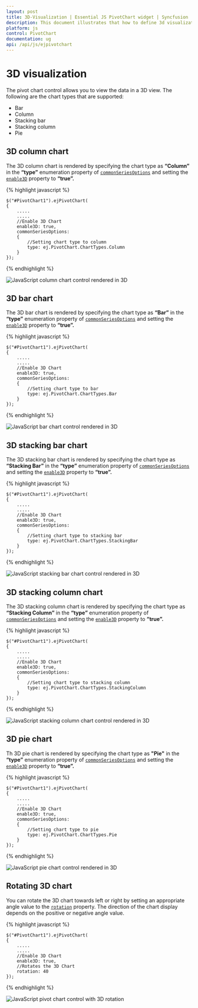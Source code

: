```yaml
---
layout: post
title: 3D-Visualization | Essential JS PivotChart widget | Syncfusion
description: This document illustrates that how to define 3d visualization and its types in JavaScript PivotChart control
platform: js
control: PivotChart
documentation: ug
api: /api/js/ejpivotchart
---
```


# 3D visualization

The pivot chart control allows you to view the data in a 3D view. The following are the chart types that are supported:

* Bar
* Column
* Stacking bar
* Stacking column
* Pie

## 3D column chart

The 3D column chart is rendered by specifying the chart type as **“Column”** in the **“type”** enumeration property of [`commonSeriesOptions`](/api/js/ejpivotchart#members:commonseriesoptions) and setting the [`enable3D`](/api/js/ejpivotchart#members:enable3d) property to **“true”.**

{% highlight javascript %}

    $("#PivotChart1").ejPivotChart(
    {
        .....
        .....
        //Enable 3D Chart
        enable3D: true,
        commonSeriesOptions:
        {
            //Setting chart type to column
            type: ej.PivotChart.ChartTypes.Column
        }
    });
{% endhighlight %}

![JavaScript column chart control rendered in 3D](3D-Visualization_images/ColumnChart3D.png)

## 3D bar chart

The 3D bar chart is rendered by specifying the chart type as **“Bar”** in the **“type”** enumeration property of [`commonSeriesOptions`](/api/js/ejpivotchart#members:commonseriesoptions) and setting the  [`enable3D`](/api/js/ejpivotchart#members:enable3d) property to **“true”.**

{% highlight javascript %}

    $("#PivotChart1").ejPivotChart(
    {
        .....
        .....
        //Enable 3D Chart
        enable3D: true,
        commonSeriesOptions:
        {
            //Setting chart type to bar
            type: ej.PivotChart.ChartTypes.Bar
        }
    });
{% endhighlight %}

![JavaScript bar chart control rendered in 3D](3D-Visualization_images/BarChart3D.png)

## 3D stacking bar chart
The 3D stacking bar chart is rendered by specifying the chart type as **“Stacking Bar”** in the **“type”** enumeration property of [`commonSeriesOptions`](/api/js/ejpivotchart#members:commonseriesoptions) and setting the [`enable3D`](/api/js/ejpivotchart#members:enable3d) property to **“true”.**

{% highlight javascript %}

    $("#PivotChart1").ejPivotChart(
    {
        .....
        .....
        //Enable 3D Chart
        enable3D: true,
        commonSeriesOptions:
        {
            //Setting chart type to stacking bar
            type: ej.PivotChart.ChartTypes.StackingBar
        }
    });
{% endhighlight %}

![JavaScript stacking bar chart control rendered in 3D](3D-Visualization_images/StackingBarChart3D.png)

## 3D stacking column chart
The 3D stacking column chart is rendered by specifying the chart type as **“Stacking Column”** in the **“type”** enumeration property of [`commonSeriesOptions`](/api/js/ejpivotchart#members:commonseriesoptions) and setting the [`enable3D`](/api/js/ejpivotchart#members:enable3d) property to **“true”.**

{% highlight javascript %}

    $("#PivotChart1").ejPivotChart(
    {
        .....
        .....
        //Enable 3D Chart
        enable3D: true,
        commonSeriesOptions:
        {
            //Setting chart type to stacking column
            type: ej.PivotChart.ChartTypes.StackingColumn
        }
    });
{% endhighlight %}

![JavaScript stacking column chart control rendered in 3D](3D-Visualization_images/StackingColumnChart3D.png)

## 3D pie chart
Th 3D pie chart is rendered by specifying the chart type as **"Pie"** in the **“type”** enumeration property of [`commonSeriesOptions`](/api/js/ejpivotchart#members:commonseriesoptions) and setting the [`enable3D`](/api/js/ejpivotchart#members:enable3d) property to **“true”.**

{% highlight javascript %}

    $("#PivotChart1").ejPivotChart(
    {
        .....
        .....
        //Enable 3D Chart
        enable3D: true,
        commonSeriesOptions:
        {
            //Setting chart type to pie
            type: ej.PivotChart.ChartTypes.Pie
        }
    });
{% endhighlight %}

![JavaScript pie chart control rendered in 3D](3D-Visualization_images/PieChart3D.png)

## Rotating 3D chart
You can rotate the 3D chart towards left or right by setting an appropriate angle value to the [`rotation`](/api/js/ejpivotchart#members:rotation) property. The direction of the chart display depends on the positive or negative angle value.

{% highlight javascript %}

    $("#PivotChart1").ejPivotChart(
    {
        .....
        .....
        //Enable 3D Chart
        enable3D: true,
        //Rotates the 3D Chart
        rotation: 40
    });

{% endhighlight %}

![JavaScript pivot chart control with 3D rotation](3D-Visualization_images/Rotating3DChart.png)